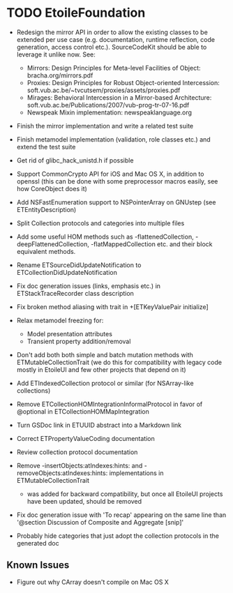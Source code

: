 TODO EtoileFoundation
=====================

- Redesign the mirror API in order to allow the existing classes to be extended per use case (e.g. documentation, runtime reflection, code generation, access control etc.). SourceCodeKit should be able to leverage it unlike now. See:
  + Mirrors: Design Principles for Meta-level Facilities of Object: bracha.org/mirrors.pdf 
  + Proxies: Design Principles for Robust Object-oriented Intercession: soft.vub.ac.be/~tvcutsem/proxies/assets/proxies.pdf
  + Mirages: Behavioral Intercession in a Mirror-based Architecture: soft.vub.ac.be/Publications/2007/vub-prog-tr-07-16.pdf 
  + Newspeak Mixin implementation: newspeaklanguage.org

- Finish the mirror implementation and write a related test suite

- Finish metamodel implementation (validation, role classes etc.) and extend the test suite

- Get rid of glibc_hack_unistd.h if possible

- Support CommonCrypto API for iOS and Mac OS X, in addition to openssl (this can be done with some preprocessor macros easily, see how CoreObject does it)

- Add NSFastEnumeration support to NSPointerArray on GNUstep (see ETEntityDescription)

- Split Collection protocols and categories into multiple files

- Add some useful HOM methods such as -flattenedCollection, -deepFlattenedCollection, -flatMappedCollection etc. and their block equivalent methods.

- Rename ETSourceDidUpdateNotification to ETCollectionDidUpdateNotification

- Fix doc generation issues (links, emphasis etc.) in ETStackTraceRecorder class description

- Fix broken method aliasing with trait in +[ETKeyValuePair initialize]

- Relax metamodel freezing for:

	- Model presentation attributes
	- Transient property addition/removal

- Don't add both both simple and batch mutation methods with ETMutableCollectionTrait (we do this for compatibility with legacy code mostly in EtoileUI and few other projects that depend on it)

- Add ETIndexedCollection protocol or similar (for NSArray-like collections)

- Remove ETCollectionHOMIntegrationInformalProtocol in favor of @optional in ETCollectionHOMMapIntegration

- Turn GSDoc link in ETUUID abstract into a Markdown link

- Correct ETPropertyValueCoding documentation

- Review collection protocol documentation 

- Remove -insertObjects:atIndexes:hints: and -removeObjects:atIndexes:hints: implementations in ETMutableCollectionTrait  

	- was added for backward compatibility, but once all EtoileUI projects have been updated, should be removed

- Fix doc generation issue with 'To recap' appearing on the same line than '@section Discussion of Composite and Aggregate [snip]'

- Probably hide categories that just adopt the collection protocols in the generated doc


Known Issues
------------

- Figure out why CArray doesn't compile on Mac OS X
